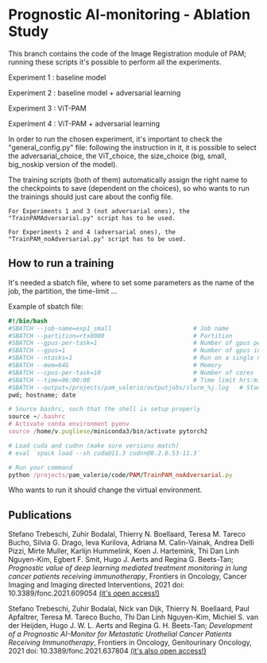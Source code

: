 # Prognostic AI-monitoring - Ablation Study

This branch contains the code of the Image Registration module of PAM; running these scripts it's possible to perform all the experiments.

Experiment 1 : baseline model

Experiment 2 : baseline model + adversarial learning

Experiment 3 : ViT-PAM

Experiment 4 : ViT-PAM + adversarial learning


In order to run the chosen experiment, it's important to check the "general_config.py" file: following the instruction in it, it is possible to select the adversarial_choice, the ViT_choice, the size_choice (big, small, big_noskip version of the model). 

The training scripts (both of them) automatically assign the right name to the checkpoints to save (dependent on the choices), so who wants to run the trainings should just care about the config file. 

`For Experiments 1 and 3 (not adversarial ones), the "TrainPAMAdversarial.py" script has to be used.`

`For Experiments 2 and 4 (adversarial ones), the "TrainPAM_noAdversarial.py" script has to be used.`

## How to run a training

It's needed a sbatch file, where to set some parameters as the name of the job, the partition, the time-limit ...

Example of sbatch file:

```ruby
#!/bin/bash
#SBATCH --job-name=exp1_small                       # Job name
#SBATCH --partition=rtx8000                         # Partition
#SBATCH --gpus-per-task=1                           # Number of gpus per node
#SBATCH --gpus=1                                    # Number of gpus in total
#SBATCH --ntasks=1                                  # Run on a single node
#SBATCH --mem=64G                                   # Memory
#SBATCH --cpus-per-task=10                          # Number of cores
#SBATCH --time=96:00:00                             # Time limit hrs:min:sec
#SBATCH --output=/projects/pam_valerio/outputjobs/slurm_%j.log   # Standard output and error log
pwd; hostname; date

# Source bashrc, such that the shell is setup properly
source ~/.bashrc
# Activate conda environment pyenv
source /home/v.pugliese/miniconda3/bin/activate pytorch2

# Load cuda and cudnn (make sure versions match)
# eval `spack load --sh cuda@11.3 cudnn@8.2.0.53-11.3`

# Run your command
python /projects/pam_valerio/code/PAM/TrainPAM_noAdversarial.py 
```
Who wants to run it should change the virtual environment.
## Publications

Stefano Trebeschi, Zuhir Bodalal, Thierry N. Boellaard,  Teresa M. Tareco Bucho, Silvia G. Drago, Ieva Kurilova, Adriana M. Calin-Vainak,  Andrea Delli Pizzi, Mirte Muller, Karlijn Hummelink, Koen J. Hartemink, Thi Dan Linh Nguyen-Kim,  Egbert F. Smit,  Hugo J. Aerts and  Regina G. Beets-Tan; _Prognostic value of deep learning mediated treatment monitoring in lung cancer patients receiving immunotherapy_, Frontiers in Oncology, Cancer Imaging and Imaging directed Interventions, 2021 doi: 10.3389/fonc.2021.609054 [(it's open access!)](https://www.frontiersin.org/articles/10.3389/fonc.2021.609054)

Stefano Trebeschi, Zuhir Bodalal, Nick van Dijk, Thierry N. Boellaard, Paul Apfaltrer, Teresa M. Tareco Bucho, Thi Dan Linh Nguyen-Kim, Michiel S. van der Heijden, Hugo J. W. L. Aerts and Regina G. H. Beets-Tan; _Development of a Prognostic AI-Monitor for Metastatic Urothelial Cancer Patients Receiving Immunotherapy_, Frontiers in Oncology, Genitourinary Oncology, 2021 doi: 10.3389/fonc.2021.637804 [(it's also open access!)](https://www.frontiersin.org/articles/10.3389/fonc.2021.637804)



